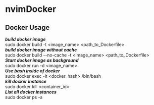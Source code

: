 # nvimDocker
## Docker Usage
***build docker image***  
sudo docker build -t <image_name> <path_to_Dockerfile>  
***build docker image without cache***  
sudo docker build --no-cache -t <image_name> <path_to_Dockerfile>  
***Start docker image as background***  
sudo docker run -d <image_name>  
***Use bash inside of docker***  
sudo docker exec -it <docker_hash> /bin/bash  
***kill docker instance***   
sudo docker kill <container_id>  
***List all docker instances***  
sudo docker ps -a  

